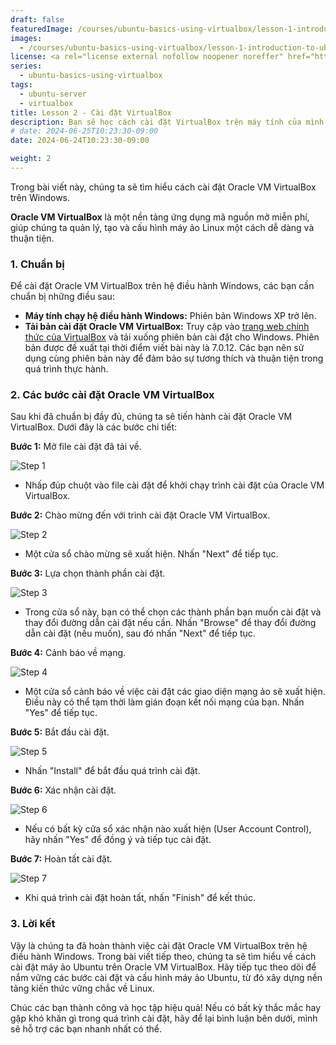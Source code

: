```yaml
---
draft: false
featuredImage: /courses/ubuntu-basics-using-virtualbox/lesson-1-introduction-to-ubuntu-server-and-virtualbox.webp
images:
  - /courses/ubuntu-basics-using-virtualbox/lesson-1-introduction-to-ubuntu-server-and-virtualbox.webp
license: <a rel="license external nofollow noopener noreffer" href="https://creativecommons.org/licenses/by-nc/4.0/" target="_blank">CC BY-NC 4.0</a>
series:
  - ubuntu-basics-using-virtualbox
tags:
  - ubuntu-server
  - virtualbox
title: Lesson 2 - Cài đặt VirtualBox
description: Bạn sẽ học cách cài đặt VirtualBox trên máy tính của mình để tạo máy ảo Ubuntu Server.
# date: 2024-06-25T10:23:30-09:00
date: 2024-06-24T10:23:30-09:00

weight: 2
---
```



Trong bài viết này, chúng ta sẽ tìm hiểu cách cài đặt Oracle VM VirtualBox trên Windows.

**Oracle VM VirtualBox** là một nền tảng ứng dụng mã nguồn mở miễn phí, giúp chúng ta quản lý, tạo và cấu hình máy ảo Linux một cách dễ dàng và thuận tiện.



### 1. Chuẩn bị

Để cài đặt Oracle VM VirtualBox trên hệ điều hành Windows, các bạn cần chuẩn bị những điều sau:

- **Máy tính chạy hệ điều hành Windows:** Phiên bản Windows XP trở lên.
- **Tải bản cài đặt Oracle VM VirtualBox:** Truy cập vào [trang web chính thức của VirtualBox](https://www.virtualbox.org/wiki/Downloads) và tải xuống phiên bản cài đặt cho Windows. Phiên bản được đề xuất tại thời điểm viết bài này là 7.0.12. Các bạn nên sử dụng cùng phiên bản này để đảm bảo sự tương thích và thuận tiện trong quá trình thực hành.


### 2. Các bước cài đặt Oracle VM VirtualBox

Sau khi đã chuẩn bị đầy đủ, chúng ta sẽ tiến hành cài đặt Oracle VM VirtualBox. Dưới đây là các bước chi tiết:

**Bước 1:** Mở file cài đặt đã tải về.

![Step 1](link-to-your-image)

- Nhấp đúp chuột vào file cài đặt để khởi chạy trình cài đặt của Oracle VM VirtualBox.

**Bước 2:** Chào mừng đến với trình cài đặt Oracle VM VirtualBox.

![Step 2](link-to-your-image)

- Một cửa sổ chào mừng sẽ xuất hiện. Nhấn "Next" để tiếp tục.

**Bước 3:** Lựa chọn thành phần cài đặt.

![Step 3](link-to-your-image)

- Trong cửa sổ này, bạn có thể chọn các thành phần bạn muốn cài đặt và thay đổi đường dẫn cài đặt nếu cần. Nhấn "Browse" để thay đổi đường dẫn cài đặt (nếu muốn), sau đó nhấn "Next" để tiếp tục.

**Bước 4:** Cảnh báo về mạng.

![Step 4](link-to-your-image)

- Một cửa sổ cảnh báo về việc cài đặt các giao diện mạng ảo sẽ xuất hiện. Điều này có thể tạm thời làm gián đoạn kết nối mạng của bạn. Nhấn "Yes" để tiếp tục.

**Bước 5:** Bắt đầu cài đặt.

![Step 5](link-to-your-image)

- Nhấn "Install" để bắt đầu quá trình cài đặt.

**Bước 6:** Xác nhận cài đặt.

![Step 6](link-to-your-image)

- Nếu có bất kỳ cửa sổ xác nhận nào xuất hiện (User Account Control), hãy nhấn "Yes" để đồng ý và tiếp tục cài đặt.

**Bước 7:** Hoàn tất cài đặt.

![Step 7](link-to-your-image)

- Khi quá trình cài đặt hoàn tất, nhấn "Finish" để kết thúc.


### 3. Lời kết

Vậy là chúng ta đã hoàn thành việc cài đặt Oracle VM VirtualBox trên hệ điều hành Windows. Trong bài viết tiếp theo, chúng ta sẽ tìm hiểu về cách cài đặt máy ảo Ubuntu trên Oracle VM VirtualBox. Hãy tiếp tục theo dõi để nắm vững các bước cài đặt và cấu hình máy ảo Ubuntu, từ đó xây dựng nền tảng kiến thức vững chắc về Linux.

Chúc các bạn thành công và học tập hiệu quả! Nếu có bất kỳ thắc mắc hay gặp khó khăn gì trong quá trình cài đặt, hãy để lại bình luận bên dưới, mình sẽ hỗ trợ các bạn nhanh nhất có thể.